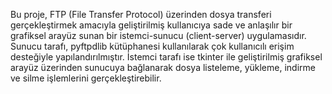 Bu proje, FTP (File Transfer Protocol) üzerinden dosya transferi gerçekleştirmek amacıyla geliştirilmiş kullanıcıya sade ve anlaşılır bir grafiksel arayüz sunan bir istemci-sunucu (client-server) uygulamasıdır. Sunucu tarafı, pyftpdlib kütüphanesi kullanılarak çok kullanıcılı erişim desteğiyle yapılandırılmıştır. İstemci tarafı ise tkinter ile geliştirilmiş grafiksel arayüz üzerinden sunucuya bağlanarak dosya listeleme, yükleme, indirme ve silme işlemlerini gerçekleştirebilir.
